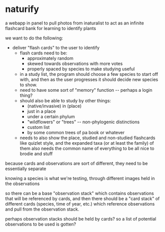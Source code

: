# naturify

a webapp in panel to pull photos from inaturalist to act as an infinite flashcard bank for learning to identify plants



we want to do the following:
- deliver "flash cards" to the user to identify
  - flash cards need to be:
    - approximately random
    - skewed towards observations with more votes
    - properly spaced by species to make studying useful
  - in a study list, the program should choose a few species to start off with, and then as the user progresses it should decide new species to show.
  - need to have some sort of "memory" function -- perhaps a login thing?
  - should also be able to study by other things:
    - (native/invasive) in (place)
    - just in a place
    - under a certain phylum
    - "wildflowers" or "trees" -- non-phylogenic distinctions
    - custom list
    - by some common trees of pa book or whatever
  - needs to also show the place, studied and non-studied flashcards like quizlet style, and the expanded taxa (or at least the family) of them also needs the common name of everything to be all nice to brodie and stuff


because cards and observations are sort of different, they need to be essentially separate

knowing a species is what we're testing, through different images held in the observations

so there can be a base "observation stack" which contains observations that will be referenced by cards, and then there should be a "card stack" of different cards (species, time of year, etc.) which reference observations and pull from the observation stack.

perhaps observation stacks should be held by cards? so a list of potential observations to be used is gotten?